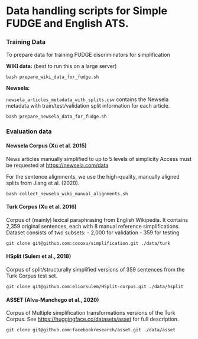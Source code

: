 # Data handling scripts for Simple FUDGE and English ATS.

### Training Data

To prepare data for training FUDGE discriminators for simplification

**WIKI data:** (best to run this on a large server)

```
bash prepare_wiki_data_for_fudge.sh
```

**Newsela:**

`newsela_articles_metadata_with_splits.csv` contains the Newsela metadata with train/test/validation split information for each article.

```
bash prepare_newsela_data_for_fudge.sh
```

### Evaluation data

#### Newsela Corpus (Xu et al. 2015)

News articles manually simplified to up to 5 levels of simplicity
Access must be requested at https://newsela.com/data

For the sentence alignments, we use the high-quality,
manually aligned splits from Jiang et al. (2020).

```
bash collect_newsela_wiki_manual_alignments.sh
```


#### Turk Corpus (Xu et al. 2016)

Corpus of (mainly) lexical paraphrasing from English
Wikipedia. It contains 2,359 original sentences, each with 8 manual reference simplifications.
Dataset consists of two subsets:
    - 2,000 for validation 
    - 359 for testing

```
git clone git@github.com:cocoxu/simplification.git ./data/turk
```

#### HSplit (Sulem et al., 2018)

Corpus of split/structurally simplified versions of 359 sentences
from the Turk Corpus test set.

```
git clone git@github.com:eliorsulem/HSplit-corpus.git ./data/hsplit
```

#### ASSET (Alva-Manchego et al., 2020)

Corpus of Multiple simplification transformations versions
of the Turk Corpus. See
https://huggingface.co/datasets/asset for full description.

```
git clone git@github.com:facebookresearch/asset.git ./data/asset
```

<!-- - TURK test (Xu et al. 2016) 
        - https://cocoxu.github.io/publications/tacl2016-smt-simplification.pdf)
        - https://huggingface.co/datasets/turk
    
    - Newsela (Xu et al. 2015)
        - https://aclanthology.org/Q15-1021.pdf
        - aligned sentences collected from
          newsela_articles_*.aligned.sents.txt and
          aggregated by tgt level

    - ASSET  -->